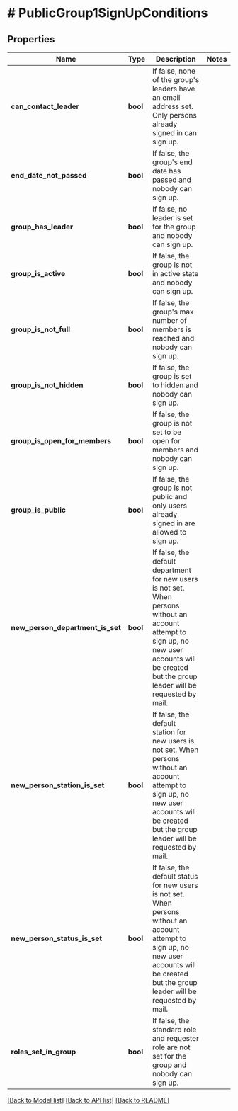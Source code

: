 # # PublicGroup1SignUpConditions

## Properties

Name | Type | Description | Notes
------------ | ------------- | ------------- | -------------
**can_contact_leader** | **bool** | If false, none of the group&#39;s leaders have an email address set. Only persons already signed in can sign up. |
**end_date_not_passed** | **bool** | If false, the group&#39;s end date has passed and nobody can sign up. |
**group_has_leader** | **bool** | If false, no leader is set for the group and nobody can sign up. |
**group_is_active** | **bool** | If false, the group is not in active state and nobody can sign up. |
**group_is_not_full** | **bool** | If false, the group&#39;s max number of members is reached and nobody can sign up. |
**group_is_not_hidden** | **bool** | If false, the group is set to hidden and nobody can sign up. |
**group_is_open_for_members** | **bool** | If false, the group is not set to be open for members and nobody can sign up. |
**group_is_public** | **bool** | If false, the group is not public and only users already signed in are allowed to sign up. |
**new_person_department_is_set** | **bool** | If false, the default department for new users is not set. When persons without an account attempt to sign up, no new user accounts will be created but the group leader will be requested by mail. |
**new_person_station_is_set** | **bool** | If false, the default station for new users is not set. When persons without an account attempt to sign up, no new user accounts will be created but the group leader will be requested by mail. |
**new_person_status_is_set** | **bool** | If false, the default status for new users is not set. When persons without an account attempt to sign up, no new user accounts will be created but the group leader will be requested by mail. |
**roles_set_in_group** | **bool** | If false, the standard role and requester role are not set for the group and nobody can sign up. |

[[Back to Model list]](../../README.md#models) [[Back to API list]](../../README.md#endpoints) [[Back to README]](../../README.md)
